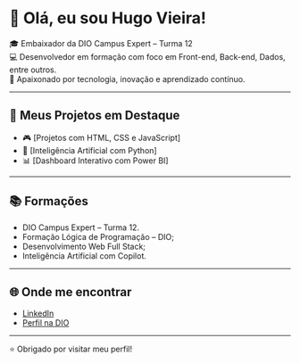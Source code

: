 # 👋 Olá, eu sou Hugo Vieira!

🎓 Embaixador da DIO Campus Expert – Turma 12  
💻 Desenvolvedor em formação com foco em Front-end, Back-end, Dados, entre outros.  
🚀 Apaixonado por tecnologia, inovação e aprendizado contínuo.

---

## 📌 Meus Projetos em Destaque

- 🎮 [Projetos com HTML, CSS e JavaScript]
- 🧠 [Inteligência Artificial com Python]
- 📊 [Dashboard Interativo com Power BI]

---

## 📚 Formações

- DIO Campus Expert – Turma 12.
- Formação Lógica de Programação – DIO;
- Desenvolvimento Web Full Stack;
- Inteligência Artificial com Copilot.

---

## 🌐 Onde me encontrar

- [LinkedIn](https://www.linkedin.com/in/hugosvieira/)
- [Perfil na DIO](https://www.dio.me/users/hugo6_ms)

---
⭐️ Obrigado por visitar meu perfil!
